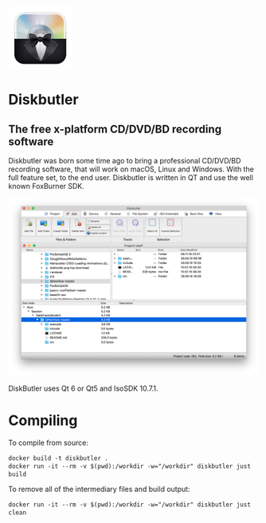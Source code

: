 ![logo](img/diskbutler.png)

# Diskbutler

## The free x-platform CD/DVD/BD recording software

Diskbutler was born some time ago to bring a professional CD/DVD/BD recording software, that will work on macOS, Linux and Windows. 
With the full feature set, to the end user. 
Diskbutler is written in QT and use the well known FoxBurner SDK.

![diskbutler screenhot](img/ui.png)

DiskButler uses Qt 6 or Qt5 and IsoSDK 10.7.1. 

# Compiling

To compile from source:

```
docker build -t diskbutler .
docker run -it --rm -v $(pwd):/workdir -w="/workdir" diskbutler just build
```

To remove all of the intermediary files and build output:

```
docker run -it --rm -v $(pwd):/workdir -w="/workdir" diskbutler just clean
```
